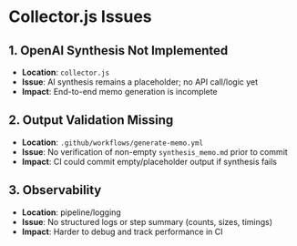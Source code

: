 # Collector.js Issues

## 1. OpenAI Synthesis Not Implemented
- **Location**: `collector.js`
- **Issue**: AI synthesis remains a placeholder; no API call/logic yet
- **Impact**: End-to-end memo generation is incomplete

## 2. Output Validation Missing
- **Location**: `.github/workflows/generate-memo.yml`
- **Issue**: No verification of non-empty `synthesis_memo.md` prior to commit
- **Impact**: CI could commit empty/placeholder output if synthesis fails

## 3. Observability
- **Location**: pipeline/logging
- **Issue**: No structured logs or step summary (counts, sizes, timings)
- **Impact**: Harder to debug and track performance in CI
